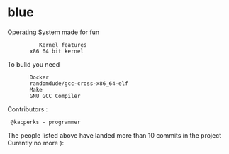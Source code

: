 # blue
Operating System made for fun

              Kernel features
           x86 64 bit kernel
           

To bulid you need

           Docker
           randomdude/gcc-cross-x86_64-elf
           Make
           GNU GCC Compiler 
           
           
Contributors :

     @kacperks - programmer
 
The people listed above have landed more than 10 commits in the project
Curently no more ):

